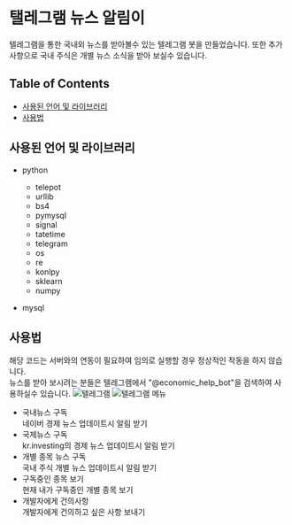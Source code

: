 # 탤레그램 뉴스 알림이

텔레그램을 통한 국내외 뉴스를 받아볼수 있는 텔레그램 봇을 만들었습니다. 또한 추가 사항으로 국내 주식은 개별 뉴스 소식을 받아 보실수 있습니다.


## Table of Contents

- [사용된 언어 및 라이브러리](#사용된-언어-및-라이브러리)
- [사용법](#사용법)


## 사용된 언어 및 라이브러리

- python
	- telepot
	- urllib
	- bs4
	- pymysql
	- signal
	- tatetime
	- telegram
	- os
	- re
	- konlpy
	- sklearn
	- numpy
	
- mysql


## 사용법

해당 코드는 서버와의 연동이 필요하여 임의로 실행할 경우 정상적인 작동을 하지 않습니다.   
뉴스를 받아 보시려는 분들은 텔레그램에서 "@economic_help_bot"을 검색하여 사용하실수 있습니다.
![텔레그램](https://user-images.githubusercontent.com/49528515/106888319-bc92f600-6729-11eb-9204-d9a0238add8f.jpg)
![텔레그램 메뉴](https://user-images.githubusercontent.com/49528515/105572119-886a1d80-5d98-11eb-850c-68cf36b93ddd.PNG)

- 국내뉴스 구독   
	네이버 경제 뉴스 업데이트시 알림 받기
- 국제뉴스 구독   
	kr.investing의 경제 뉴스 업데이트시 알림 받기
- 개별 종목 뉴스 구독   
	국내 주식 개별 뉴스 업데이트시 알림 받기
- 구독중인 종목 보기   
	현재 내가 구독중인 개별 종목 보기
- 개발자에게 건의사항   
	개발자에게 건의하고 싶은 사항 보내기
